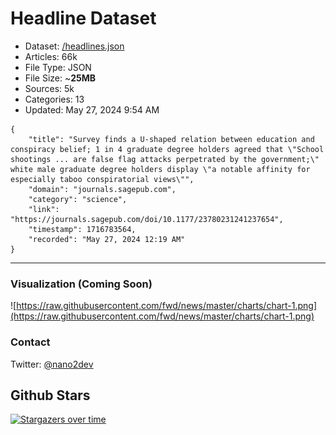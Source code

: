 # Headline Dataset

- Dataset: [/headlines.json](https://raw.githubusercontent.com/fwd/news/master/headlines.json) 
- Articles: 66k
- File Type: JSON
- File Size: ~**25MB**
- Sources: 5k
- Categories: 13
- Updated: May 27, 2024 9:54 AM

```
{
    "title": "Survey finds a U-shaped relation between education and conspiracy belief; 1 in 4 graduate degree holders agreed that \"School shootings ... are false flag attacks perpetrated by the government;\" white male graduate degree holders display \"a notable affinity for especially taboo conspiratorial views\"",
    "domain": "journals.sagepub.com",
    "category": "science",
    "link": "https://journals.sagepub.com/doi/10.1177/23780231241237654",
    "timestamp": 1716783564,
    "recorded": "May 27, 2024 12:19 AM"
}
```

---

### Visualization (Coming Soon)

![https://raw.githubusercontent.com/fwd/news/master/charts/chart-1.png](https://raw.githubusercontent.com/fwd/news/master/charts/chart-1.png)

### Contact 

Twitter: [@nano2dev](https://twitter.com/nano2dev)

## Github Stars

[![Stargazers over time](https://starchart.cc/fwd/news.svg)](https://starchart.cc/fwd/news)
